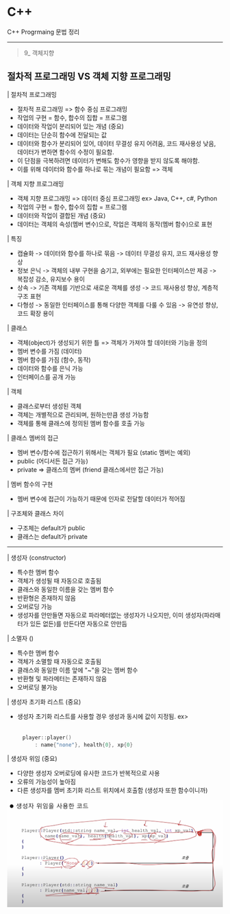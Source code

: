 # C++
C++ Progrmaing 문법 정리

---

> 9_ 객체지향

## 절차적 프로그래밍 VS 객체 지향 프로그래밍 

| 절차적 프로그래밍

- 절차적 프로그래밍 => 함수 중심 프로그래밍
- 작업의 구현 = 함수, 합수의 집합 = 프로그램
- 데이터와 작업이 분리되어 있는 개념 (중요)
- 데이터는 단순히 함수에 전달되는 값
- 데이터와 함수가 분리되어 있어, 데이터 무결성 유지 어려움, 코드 재사용성 낮음, 데이터가 변하면 함수의 수정이 필요함.
- 이 단점을 극복하려면 데이터가 변해도 함수가 영향을 받지 않도록 해야함.
- 이를 위해 데이터와 함수를 하나로 묶는 개념이 필요함 => 객체

| 객체 지향 프로그래밍 

- 객체 지향 프로그래밍 => 데이터 중심 프로그래밍 ex> Java, C++, c#, Python
- 작업의 구현 = 함수, 합수의 집합 = 프로그램
- 데이터와 작업이 결합된 개념 (중요)
- 데이터는 객체의 속성(멤버 변수)으로, 작업은 객체의 동작(멤버 함수)으로 표현

| 특징 

 - 캡슐화     -> 데이터와 함수를 하나로 묶음 -> 데이터 무결성 유지, 코드 재사용성 향상
 - 정보 은닉  -> 객체의 내부 구현을 숨기고, 외부에는 필요한 인터페이스만 제공 -> 복잡성 감소, 유지보수 용이
 - 상속      -> 기존 객체를 기반으로 새로운 객체를 생성 -> 코드 재사용성 향상, 계층적 구조 표현
 - 다형성    -> 동일한 인터페이스를 통해 다양한 객체를 다룰 수 있음 -> 유연성 향상, 코드 확장 용이

 | 클래스

 - 객체(object)가 생성되기 위한 틀 => 객체가 가져야 할 데이터와 기능을 정의
 - 멤버 변수를 가짐 (데이터)
 - 멤버 함수를 가짐 (함수, 동작)
 - 데이터와 함수를 은닉 가능
 - 인터페이스를 공개 가능 

 | 객체

 - 클래스로부터 생성된 객체
 - 객체는 개별적으로 관리되며, 원하는만큼 생성 가능함
 - 객체를 통해 클래스에 정의된 멤버 함수를 호출 가능 

 | 클래스 멤버의 접근

 - 멤버 변수/함수에 접근하기 위해서는 객체가 필요 (static 멤버는 예외)
 - public (어디서든 접근 가능)
 - private => 클래스의 멤버 (friend 클래스에서만 접근 가능)

 | 멤버 함수의 구현

 - 멤버 변수에 접근이 가능하기 때문에 인자로 전달할 데이터가 적어짐

 | 구조체와 클래스 차이

 - 구조체는 default가 public 
 - 클래스는 default가 private

--- 

 | 생성자 (constructor)

 - 특수한 멤버 함수
 - 객체가 생성될 때 자동으로 호출됨
 - 클래스와 동일한 이름을 갖는 멤버 함수
 - 반환형은 존재하지 않음
 - 오버로딩 가능
 - 생성자를 안만들면 자동으로 파라메터없는 생성자가 나오지만, 이미 생성자(파라매터가 있든 없든)를 만든다면 자동으로 안만듬 

 | 소멸자 ()
 
 - 특수한 멤버 함수
 - 객체가 소멸할 때 자동으로 호출됨
 - 클래스와 동일한 이름 앞에 "~"을 갖는 멤버 함수
 - 반환형 및 파라메터는 존재하지 않음
 - 오버로딩 불가능 

 | 생성자 초기화 리스트 (중요)

 - 생성자 초기화 리스트를 사용할 경우 생성과 동시에 값이 지정됨.
 ex>
 ```c

      player::player()
          : name{"none"}, health{0}, xp{0}

 ```
 | 생성자 위임 (중요)

 - 다양한 생성자 오버로딩에 유사한 코드가 반복적으로 사용
 - 오류의 가능성이 높아짐 
 - 다른 생성자를 멤버 초기화 리스트 위치에서 호출함 (생성자 또한 함수이니까)

 ![alt text](image.png)